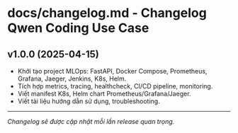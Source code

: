 # docs/changelog.md - Changelog Qwen Coding Use Case

## v1.0.0 (2025-04-15)
- Khởi tạo project MLOps: FastAPI, Docker Compose, Prometheus, Grafana, Jaeger, Jenkins, K8s, Helm.
- Tích hợp metrics, tracing, healthcheck, CI/CD pipeline, monitoring.
- Viết manifest K8s, Helm chart Prometheus/Grafana/Jaeger.
- Viết tài liệu hướng dẫn sử dụng, troubleshooting.

---

*Changelog sẽ được cập nhật mỗi lần release quan trọng.*
